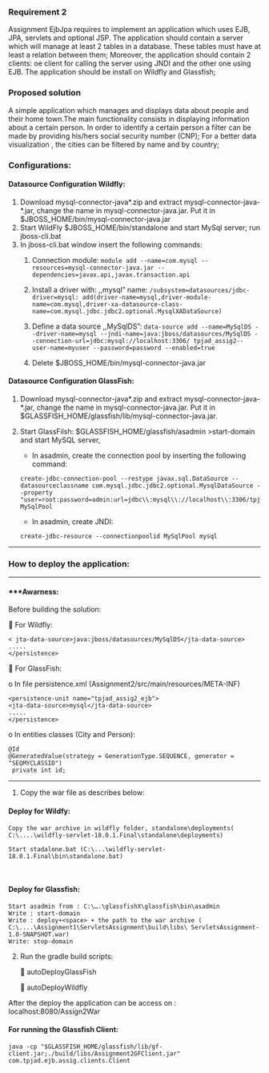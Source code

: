 ### Requirement 2 ###

Assignment EjbJpa requires to implement an application which uses EJB, JPA, servlets and optional JSP. 
The application should contain a server which will manage at least 2 tables in a database. These tables must have at least a relation between them;
Moreover, the application should contain 2 clients: oe client for calling the server using JNDI and the other one using EJB. 
The application should be install on Wildfly and Glassfish;

### Proposed solution ###
A simple application which manages and displays data about people and their home town.The main functionality consists in displaying information about a certain person. 
In order to identify a certain person a filter can be made by providing his/hers social security number (CNP);
For a better data visualization , the cities can be filtered by name and by country;

### Configurations: ###
#### Datasource Configuration Wildfly: ####
1.	Download mysql-connector-java*.zip and extract mysql-connector-java-*.jar, change the name in mysql-connector-java.jar. Put it in $JBOSS_HOME/bin/mysql-connector-java.jar
2.	Start WildFly $JBOSS_HOME/bin/standalone and start MySql server; run jboss-cli.bat 
3.	In jboss-cli.bat window insert the following commands:
    1.	Connection module:
    `module add --name=com.mysql --resources=mysql-connector-java.jar --dependencies=javax.api,javax.transaction.api `
    
    2. Install a driver with: ,,mysql” name:
    `/subsystem=datasources/jdbc-driver=mysql: add(driver-name=mysql,driver-module-name=com.mysql,driver-xa-datasource-class-name=com.mysql.jdbc.jdbc2.optional.MysqlXADataSource)`
    
    3. Define a data source ,,MySqlDS”:
    `data-source add --name=MySqlDS --driver-name=mysql --jndi-name=java:jboss/datasources/MySqlDS --connection-url=jdbc:mysql://localhost:3306/ tpjad_assig2--user-name=myuser --password=password --enabled=true`
    
    4. Delete $JBOSS_HOME/bin/mysql-connector-java.jar 

#### Datasource Configuration GlassFish: ####

1.	Download mysql-connector-java*.zip and extract mysql-connector-java-*.jar, change the name in mysql-connector-java.jar. Put it in $GLASSFISH_HOME/glassfish/lib/mysql-connector-java.jar.
2.	Start GlassFilsh: $GLASSFISH_HOME/glassfish/asadmin >start-domain and  start MySQL server,
    * In asadmin, create the connection pool by inserting the following command:

    ```
    create-jdbc-connection-pool --restype javax.sql.DataSource --datasourceclassname com.mysql.jdbc.jdbc2.optional.MysqlDataSource --property "user=root:password=admin:url=jdbc\\:mysql\\://localhost\\:3306/tpjad_assig2" MySqlPool
    ```
    * In asadmin, create JNDI:

    ``` 
    create-jdbc-resource --connectionpoolid MySqlPool mysql 
    ```
- - - -

### How to deploy the application: ### 

----
#### ***Awarness: ####
Before building the solution:

	For Wildfly:
```<persistence-unit name="tpjad_assig2_ejb">
< jta-data-source>java:jboss/datasources/MySqlDS</jta-data-source>
.....
</persistence>
```

	For GlassFish:

o	In file persistence.xml (Assignment2/src/main/resources/META-INF) 

```
<persistence-unit name="tpjad_assig2_ejb">
<jta-data-source>mysql</jta-data-source>
.....
</persistence>
```

o	In entities classes (City and Person):
```
@Id
@GeneratedValue(strategy = GenerationType.SEQUENCE, generator = "SEQMYCLASSID")
 private int id;
```
----

1. Copy the war file as describes below:
#### Deploy for Wildfy: ####

    Copy the war archive in wildfly folder, standalone\deployments( C:\....\wildfly-servlet-18.0.1.Final\standalone\deployments)
    
    Start stadalone.bat (C:\...\wildfly-servlet-18.0.1.Final\bin\standalone.bat)
 
#### Deploy for Glassfish: ####
    Start asadmin from : C:\….\glassfishX\glassfish\bin\asadmin 
    Write : start-domain
    Write : deploy+<space> + the path to the war archive ( C:\....\Assignment1\ServletsAssignment\build\libs\ ServletsAssignment-1.0-SNAPSHOT.war)
    Write: stop-domain

2. Run the gradle build scripts:

    	autoDeployGlassFish
    
    
    	autoDeployWildfly

After the deploy the application can be access on : localhost:8080/Assign2War

#### For running the Glassfish Client: ####

`java -cp "$GLASSFISH_HOME/glassfish/lib/gf-client.jar;./build/libs/Assignment2GFClient.jar" com.tpjad.ejb.assig.clients.Client`

